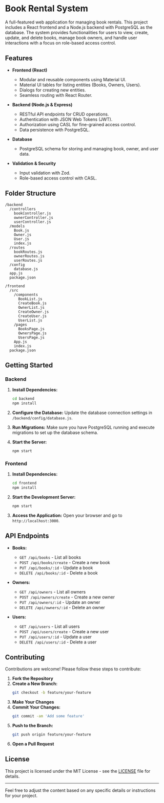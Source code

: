 # Book Rental System

A full-featured web application for managing book rentals. This project includes a React frontend and a Node.js backend with PostgreSQL as the database. The system provides functionalities for users to view, create, update, and delete books, manage book owners, and handle user interactions with a focus on role-based access control.

## Features

- **Frontend (React)**

  - Modular and reusable components using Material UI.
  - Material UI tables for listing entities (Books, Owners, Users).
  - Dialogs for creating new entities.
  - Seamless routing with React Router.
- **Backend (Node.js & Express)**

  - RESTful API endpoints for CRUD operations.
  - Authentication with JSON Web Tokens (JWT).
  - Authorization using CASL for fine-grained access control.
  - Data persistence with PostgreSQL.
- **Database**

  - PostgreSQL schema for storing and managing book, owner, and user data.
- **Validation & Security**

  - Input validation with Zod.
  - Role-based access control with CASL.

## Folder Structure

```
/backend
  /controllers
    bookController.js
    ownerController.js
    userController.js
  /models
    Book.js
    Owner.js
    User.js
    index.js
  /routes
    bookRoutes.js
    ownerRoutes.js
    userRoutes.js
  /config
    database.js
  app.js
  package.json

/frontend
  /src
    /components
      BookList.js
      CreateBook.js
      OwnerList.js
      CreateOwner.js
      CreateUser.js
      UserList.js
    /pages
      BooksPage.js
      OwnersPage.js
      UsersPage.js
    App.js
    index.js
  package.json
```

## Getting Started

### Backend

1. **Install Dependencies:**

   ```bash
   cd backend
   npm install
   ```
2. **Configure the Database:**
   Update the database connection settings in `/backend/config/database.js`.
3. **Run Migrations:**
   Make sure you have PostgreSQL running and execute migrations to set up the database schema.
4. **Start the Server:**

   ```bash
   npm start
   ```

### Frontend

1. **Install Dependencies:**

   ```bash
   cd frontend
   npm install
   ```
2. **Start the Development Server:**

   ```bash
   npm start
   ```
3. **Access the Application:**
   Open your browser and go to `http://localhost:3000`.

## API Endpoints

- **Books:**

  - `GET /api/books` - List all books
  - `POST /api/books/create` - Create a new book
  - `PUT /api/books/:id` - Update a book
  - `DELETE /api/books/:id` - Delete a book
- **Owners:**

  - `GET /api/owners` - List all owners
  - `POST /api/owners/create` - Create a new owner
  - `PUT /api/owners/:id` - Update an owner
  - `DELETE /api/owners/:id` - Delete an owner
- **Users:**

  - `GET /api/users` - List all users
  - `POST /api/users/create` - Create a new user
  - `PUT /api/users/:id` - Update a user
  - `DELETE /api/users/:id` - Delete a user

## Contributing

Contributions are welcome! Please follow these steps to contribute:

1. **Fork the Repository**
2. **Create a New Branch:**
   ```bash
   git checkout -b feature/your-feature
   ```
3. **Make Your Changes**
4. **Commit Your Changes:**
   ```bash
   git commit -am 'Add some feature'
   ```
5. **Push to the Branch:**
   ```bash
   git push origin feature/your-feature
   ```
6. **Open a Pull Request**

## License

This project is licensed under the MIT License - see the [LICENSE](LICENSE) file for details.

---

Feel free to adjust the content based on any specific details or instructions for your project.
